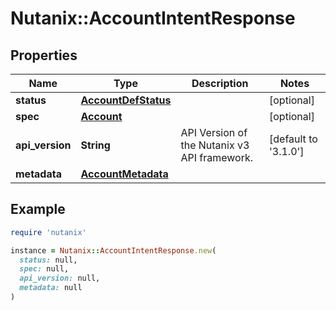 # Nutanix::AccountIntentResponse

## Properties

| Name | Type | Description | Notes |
| ---- | ---- | ----------- | ----- |
| **status** | [**AccountDefStatus**](AccountDefStatus.md) |  | [optional] |
| **spec** | [**Account**](Account.md) |  | [optional] |
| **api_version** | **String** | API Version of the Nutanix v3 API framework. | [default to &#39;3.1.0&#39;] |
| **metadata** | [**AccountMetadata**](AccountMetadata.md) |  |  |

## Example

```ruby
require 'nutanix'

instance = Nutanix::AccountIntentResponse.new(
  status: null,
  spec: null,
  api_version: null,
  metadata: null
)
```

